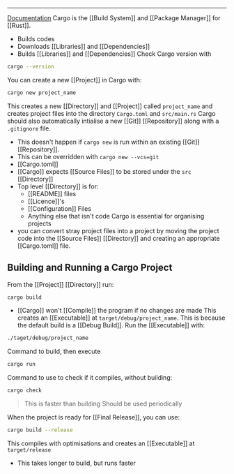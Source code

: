 ***
[Documentation](https://doc.rust-lang.org/cargo/)
Cargo is the [[Build System]] and [[Package Manager]] for [[Rust]].
- Builds codes
- Downloads [[Libraries]] and [[Dependencies]]
- Builds [[Libraries]] and [[Dependencies]]
Check Cargo version with
```bash
cargo --version
```
You can create a new [[Project]] in Cargo with:
```bash
cargo new project_name
```
This creates a new [[Directory]] and [[Project]] called `project_name` and creates project files into the directory `Cargo.toml` and `src/main.rs`
Cargo should also automatically intialise a new [[Git]] [[Repository]] along with a `.gitignore` file. 
- This doesn't happen if `cargo new` is run within an existing [[Git]] [[Repository]].
- This can be overridden with `cargo new --vcs=git`
- [[Cargo.toml]]
- [[Cargo]] expects [[Source Files]] to be stored under the `src` [[Directory]]
- Top level [[Directory]] is for:
	- [[README]] files
	- [[Licence]]'s
	- [[Configuration]] Files
	- Anything else that isn't code
Cargo is essential for organising projects
- you can convert stray project files into a project by moving the project code into the [[Source Files]] [[Directory]] and creating an appropriate [[Cargo.toml]] file.

## Building and Running a Cargo Project
From the [[Project]] [[Directory]] run:
```bash
cargo build
```
- [[Cargo]] won't [[Compile]] the program if no changes are made
This creates an [[Executable]] at `target/debug/project_name`. This is because the default build is a [[Debug Build]].
Run the [[Executable]] with:
```bash
./taget/debug/project_name
```
Command to build, then execute
```bash
cargo run
```
Command to use to check if it compiles, without building:
```bash
cargo check
```
> This is faster than building
> Should be used periodically

When the project is ready for [[Final Release]], you can use:
```bash
cargo build --release
```
This compiles with optimisations and creates an [[Executable]] at `target/release`
- This takes longer to build, but runs faster